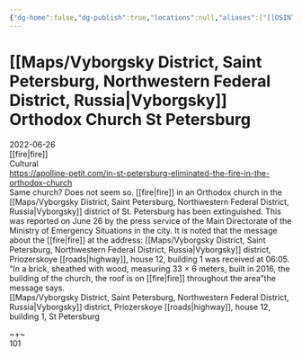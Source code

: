```yaml
---
{"dg-home":false,"dg-publish":true,"locations":null,"aliases":["[[OSINT Project/Maps/Vyborgsky District, Saint Petersburg, Northwestern Federal District, Russia|Vyborgsky]] Orthodox Church St Petersburg"],"location":"Vyborgsky district, Priozerskoye [[roads|highway]], house 12, building 1, St Petersburg","title":"[[OSINT Project/Maps/Vyborgsky District, Saint Petersburg, Northwestern Federal District, Russia|Vyborgsky]] Orthodox Church St Petersburg","tag":"fire, cultural","date":"2022-06-26","linter-yaml-title-alias":"[[OSINT Project/Maps/Vyborgsky District, Saint Petersburg, Northwestern Federal District, Russia|Vyborgsky]] Orthodox Church St Petersburg","permalink":"/vyborgsky-orthodox-church-st-petersburg/","dgHomeLink":true,"dgPassFrontmatter":true}
---
```



# [[Maps/Vyborgsky District, Saint Petersburg, Northwestern Federal District, Russia|Vyborgsky]] Orthodox Church St Petersburg

2022-06-26  
[[fire|fire]]  
Cultural  
https://apolline-petit.com/in-st-petersburg-eliminated-the-fire-in-the-orthodox-church  
Same church? Does not seem so. [[fire|fire]] in an Orthodox church in the [[Maps/Vyborgsky District, Saint Petersburg, Northwestern Federal District, Russia|Vyborgsky]] district of St. Petersburg has been extinguished. This was reported on June 26 by the press service of the Main Directorate of the Ministry of Emergency Situations in the city. It is noted that the message about the [[fire|fire]] at the address: [[Maps/Vyborgsky District, Saint Petersburg, Northwestern Federal District, Russia|Vyborgsky]] district, Priozerskoye [[roads|highway]], house 12, building 1 was received at 06:05. “In a brick, sheathed with wood, measuring 33 × 6 meters, built in 2016, the building of the church, the roof is on [[fire|fire]] throughout the area”the message says.  
[[Maps/Vyborgsky District, Saint Petersburg, Northwestern Federal District, Russia|Vyborgsky]] district, Priozerskoye [[roads|highway]], house 12, building 1, St Petersburg

~+~  
101

